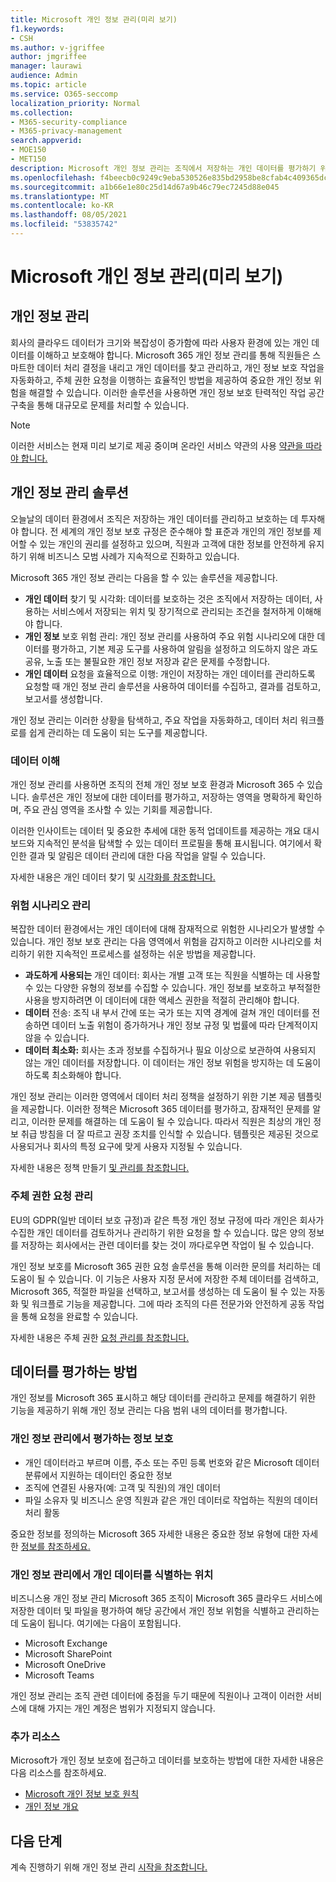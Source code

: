 ```yaml
---
title: Microsoft 개인 정보 관리(미리 보기)
f1.keywords:
- CSH
ms.author: v-jgriffee
author: jmgriffee
manager: laurawi
audience: Admin
ms.topic: article
ms.service: O365-seccomp
localization_priority: Normal
ms.collection:
- M365-security-compliance
- M365-privacy-management
search.appverid:
- MOE150
- MET150
description: Microsoft 개인 정보 관리는 조직에서 저장하는 개인 데이터를 평가하기 위한 솔루션을 Microsoft 365 개인 정보 위험을 식별하고 수정하는 데 도움이 됩니다.
ms.openlocfilehash: f4beecb0c9249c9eba530526e835bd2958be8cfab4c409365dc536f64b1b2caf
ms.sourcegitcommit: a1b66e1e80c25d14d67a9b46c79ec7245d88e045
ms.translationtype: MT
ms.contentlocale: ko-KR
ms.lasthandoff: 08/05/2021
ms.locfileid: "53835742"
---
```

# <a name="microsoft-privacy-management-preview"></a>Microsoft 개인 정보 관리(미리 보기)

## <a name="what-is-privacy-management"></a>개인 정보 관리

회사의 클라우드 데이터가 크기와 복잡성이 증가함에 따라 사용자 환경에 있는 개인 데이터를 이해하고 보호해야 합니다. Microsoft 365 개인 정보 관리를 통해 직원들은 스마트한 데이터 처리 결정을 내리고 개인 데이터를 찾고 관리하고, 개인 정보 보호 작업을 자동화하고, 주체 권한 요청을 이행하는 효율적인 방법을 제공하여 중요한 개인 정보 위험을 해결할 수 있습니다. 이러한 솔루션을 사용하면 개인 정보 보호 탄력적인 작업 공간 구축을 통해 대규모로 문제를 처리할 수 있습니다.

> [!NOTE]
> 이러한 서비스는 현재 미리 보기로 제공 중이며 온라인 서비스 약관의 사용 [약관을 따라야 합니다.](https://www.microsoft.com/en-us/licensing/product-licensing/products)

## <a name="privacy-management-solutions"></a>개인 정보 관리 솔루션

오늘날의 데이터 환경에서 조직은 저장하는 개인 데이터를 관리하고 보호하는 데 투자해야 합니다. 전 세계의 개인 정보 보호 규정은 준수해야 할 표준과 개인의 개인 정보를 제어할 수 있는 개인의 권리를 설정하고 있으며, 직원과 고객에 대한 정보를 안전하게 유지하기 위해 비즈니스 모범 사례가 지속적으로 진화하고 있습니다.

Microsoft 365 개인 정보 관리는 다음을 할 수 있는 솔루션을 제공합니다.

- **개인 데이터** 찾기 및 시각화: 데이터를 보호하는 것은 조직에서 저장하는 데이터, 사용하는 서비스에서 저장되는 위치 및 장기적으로 관리되는 조건을 철저하게 이해해야 합니다.
- **개인 정보** 보호 위험 관리: 개인 정보 관리를 사용하여 주요 위험 시나리오에 대한 데이터를 평가하고, 기본 제공 도구를 사용하여 알림을 설정하고 의도하지 않은 과도 공유, 노출 또는 불필요한 개인 정보 저장과 같은 문제를 수정합니다.
- **개인 데이터** 요청을 효율적으로 이행: 개인이 저장하는 개인 데이터를 관리하도록 요청할 때 개인 정보 관리 솔루션을 사용하여 데이터를 수집하고, 결과를 검토하고, 보고서를 생성합니다.

개인 정보 관리는 이러한 상황을 탐색하고, 주요 작업을 자동화하고, 데이터 처리 워크플로를 쉽게 관리하는 데 도움이 되는 도구를 제공합니다.

### <a name="understand-your-data"></a>데이터 이해

개인 정보 관리를 사용하면 조직의 전체 개인 정보 보호 환경과 Microsoft 365 수 있습니다. 솔루션은 개인 정보에 대한 데이터를 평가하고, 저장하는 영역을 명확하게 확인하며, 주요 관심 영역을 조사할 수 있는 기회를 제공합니다.

이러한 인사이트는  데이터 및 중요한 추세에 대한 동적 업데이트를 제공하는 개요 대시보드와 지속적인 분석을 탐색할 수 있는 데이터 프로필을 통해 표시됩니다. 여기에서 확인한 결과 및 알림은 데이터 관리에 대한 다음 작업을 알릴 수 있습니다.

자세한 내용은 개인 데이터 찾기 및 [시각화를 참조합니다.](privacy-management-data-profile.md)

### <a name="manage-risk-scenarios"></a>위험 시나리오 관리

복잡한 데이터 환경에서는 개인 데이터에 대해 잠재적으로 위험한 시나리오가 발생할 수 있습니다. 개인 정보 보호 관리는 다음 영역에서 위험을 감지하고 이러한 시나리오를 처리하기 위한 지속적인 프로세스를 설정하는 쉬운 방법을 제공합니다.

- **과도하게 사용되는** 개인 데이터: 회사는 개별 고객 또는 직원을 식별하는 데 사용할 수 있는 다양한 유형의 정보를 수집할 수 있습니다. 개인 정보를 보호하고 부적절한 사용을 방지하려면 이 데이터에 대한 액세스 권한을 적절히 관리해야 합니다.
- **데이터** 전송: 조직 내 부서 간에 또는 국가 또는 지역 경계에 걸쳐 개인 데이터를 전송하면 데이터 노출 위험이 증가하거나 개인 정보 규정 및 법률에 따라 단계적이지 않을 수 있습니다.
- **데이터 최소화:** 회사는 초과 정보를 수집하거나 필요 이상으로 보관하여 사용되지 않는 개인 데이터를 저장합니다. 이 데이터는 개인 정보 위험을 방지하는 데 도움이 하도록 최소화해야 합니다.

개인 정보 관리는 이러한 영역에서 데이터 처리 정책을 설정하기 위한 기본 제공 템플릿을 제공합니다. 이러한 정책은 Microsoft 365 데이터를 평가하고, 잠재적인 문제를 알리고, 이러한 문제를 해결하는 데 도움이 될 수 있습니다. 따라서 직원은 최상의 개인 정보 취급 방침을 더 잘 따르고 권장 조치를 인식할 수 있습니다. 템플릿은 제공된 것으로 사용되거나 회사의 특정 요구에 맞게 사용자 지정될 수 있습니다.

자세한 내용은 정책 만들기 [및 관리를 참조합니다.](privacy-management-policies.md)

### <a name="manage-subject-rights-requests"></a>주체 권한 요청 관리

EU의 GDPR(일반 데이터 보호 규정)과 같은 특정 개인 정보 규정에 따라 개인은 회사가 수집한 개인 데이터를 검토하거나 관리하기 위한 요청을 할 수 있습니다. 많은 양의 정보를 저장하는 회사에서는 관련 데이터를 찾는 것이 까다로우면 작업이 될 수 있습니다.

개인 정보 보호를 Microsoft 365 권한 요청 솔루션을 통해 이러한 문의를 처리하는 데 도움이 될 수 있습니다. 이 기능은 사용자 지정 문서에 저장한 주체 데이터를 검색하고, Microsoft 365, 적절한 파일을 선택하고, 보고서를 생성하는 데 도움이 될 수 있는 자동화 및 워크플로 기능을 제공합니다. 그에 따라 조직의 다른 전문가와 안전하게 공동 작업을 통해 요청을 완료할 수 있습니다.

자세한 내용은 주체 권한 [요청 관리를 참조합니다.](privacy-management-subject-rights-requests.md)

## <a name="how-we-evaluate-your-data"></a>데이터를 평가하는 방법

개인 정보를 Microsoft 365 표시하고 해당 데이터를 관리하고 문제를 해결하기 위한 기능을 제공하기 위해 개인 정보 관리는 다음 범위 내의 데이터를 평가합니다.

### <a name="what-privacy-management-evaluates"></a>개인 정보 관리에서 평가하는 정보 보호

- 개인 데이터라고 부르며 이름, 주소 또는 주민 등록 번호와 같은 Microsoft 데이터 분류에서 지원하는 데이터인 중요한 정보
- 조직에 연결된 사용자(예: 고객 및 직원)의 개인 데이터
- 파일 소유자 및 비즈니스 운영 직원과 같은 개인 데이터로 작업하는 직원의 데이터 처리 활동

중요한 정보를 정의하는 Microsoft 365 자세한 내용은 중요한 정보 유형에 대한 자세한 [정보를 참조하세요.](sensitive-information-type-learn-about.md)

### <a name="where-privacy-management-identifies-personal-data"></a>개인 정보 관리에서 개인 데이터를 식별하는 위치

비즈니스용 개인 정보 관리 Microsoft 365 조직이 Microsoft 365 클라우드 서비스에 저장한 데이터 및 파일을 평가하여 해당 공간에서 개인 정보 위험을 식별하고 관리하는 데 도움이 됩니다. 여기에는 다음이 포함됩니다.

- Microsoft Exchange
- Microsoft SharePoint
- Microsoft OneDrive
- Microsoft Teams

개인 정보 관리는 조직 관련 데이터에 중점을 두기 때문에 직원이나 고객이 이러한 서비스에 대해 가지는 개인 계정은 범위가 지정되지 않습니다.

### <a name="additional-resources"></a>추가 리소스

Microsoft가 개인 정보 보호에 접근하고 데이터를 보호하는 방법에 대한 자세한 내용은 다음 리소스를 참조하세요.

- [Microsoft 개인 정보 보호 원칙](https://www.microsoft.com/en-us/trust-center/privacy)
- [개인 정보 개요](/compliance/assurance/assurance-privacy)

## <a name="next-steps"></a>다음 단계

계속 진행하기 위해 개인 정보 관리 [시작을 참조합니다.](privacy-management-setup.md)
